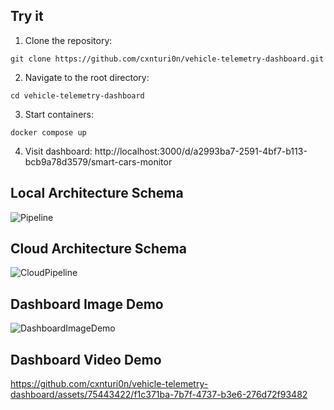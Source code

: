 ## Try it

1. Clone the repository:
```
git clone https://github.com/cxnturi0n/vehicle-telemetry-dashboard.git
```
2. Navigate to the root directory:
```
cd vehicle-telemetry-dashboard
```
3. Start containers:
```
docker compose up
```
4. Visit dashboard: http://localhost:3000/d/a2993ba7-2591-4bf7-b113-bcb9a78d3579/smart-cars-monitor

## Local Architecture Schema

![Pipeline](https://github.com/cxnturi0n/vehicle-telemetry-dashboard/assets/75443422/8d4da2f8-74dd-4d36-a69b-752621123805)

## Cloud Architecture Schema

![CloudPipeline](https://github.com/cxnturi0n/vehicle-telemetry-dashboard/assets/75443422/5dc74afa-a99d-4d95-b5d2-f974929d36b6)

## Dashboard Image Demo

![DashboardImageDemo](https://github.com/cxnturi0n/vehicle-telemetry-dashboard/assets/75443422/87313476-1321-4c9b-9eaf-9b99a381b4e4)

## Dashboard Video Demo

https://github.com/cxnturi0n/vehicle-telemetry-dashboard/assets/75443422/f1c371ba-7b7f-4737-b3e6-276d72f93482
